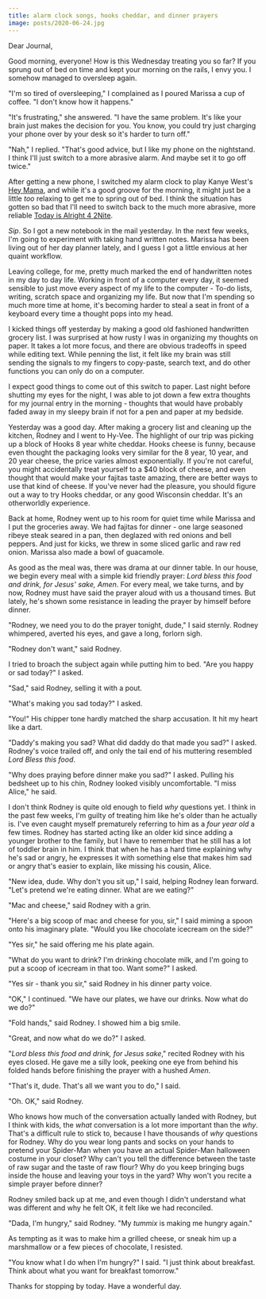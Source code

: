 ```yaml
---
title: alarm clock songs, hooks cheddar, and dinner prayers
image: posts/2020-06-24.jpg
---
```


Dear Journal,

Good morning, everyone!  How is this Wednesday treating you so far?
If you sprung out of bed on time and kept your morning on the rails, I
envy you.  I somehow managed to oversleep again.

"I'm so tired of oversleeping," I complained as I poured Marissa a cup
of coffee.  "I don't know how it happens."

"It's frustrating," she answered.  "I have the same problem.  It's
like your brain just makes the decision for you.  You know, you could
try just charging your phone over by your desk so it's harder to turn
off."

"Nah," I replied.  "That's good advice, but I like my phone on the
nightstand.  I think I'll just switch to a more abrasive alarm.  And
maybe set it to go off twice."

After getting a new phone, I switched my alarm clock to play Kanye
West's [Hey Mama], and while it's a good groove for the morning, it
might just be a little _too_ relaxing to get me to spring out of bed.
I think the situation has gotten so bad that I'll need to switch back
to the much more abrasive, more reliable [Today is Alright 4 2Nite].

_Sip_.  So I got a new notebook in the mail yesterday.  In the next
few weeks, I'm going to experiment with taking hand written notes.
Marissa has been living out of her day planner lately, and I guess I
got a little envious at her quaint workflow.

Leaving college, for me, pretty much marked the end of handwritten
notes in my day to day life.  Working in front of a computer every
day, it seemed sensible to just move every aspect of my life to the
computer - To-do lists, writing, scratch space and organizing my life.
But now that I'm spending so much more time at home, it's becoming
harder to steal a seat in front of a keyboard every time a thought
pops into my head.

I kicked things off yesterday by making a good old fashioned
handwritten grocery list.  I was surprised at how rusty I was in
organizing my thoughts on paper.  It takes a lot more focus, and there
are obvious tradeoffs in speed while editing text.  While penning the
list, it felt like my brain was still sending the signals to my
fingers to copy-paste, search text, and do other functions you can
only do on a computer.

I expect good things to come out of this switch to paper.  Last night
before shutting my eyes for the night, I was able to jot down a few
extra thoughts for my journal entry in the morning - thoughts that
would have probably faded away in my sleepy brain if not for a pen and
paper at my bedside.

Yesterday was a good day.  After making a grocery list and cleaning up
the kitchen, Rodney and I went to Hy-Vee.  The highlight of our trip
was picking up a block of Hooks 8 year white cheddar.  Hooks cheese is
funny, because even thought the packaging looks very similar for the 8
year, 10 year, and 20 year cheese, the price varies almost
exponentially.  If you're not careful, you might accidentally treat
yourself to a $40 block of cheese, and even thought that would make
your fajitas taste amazing, there are better ways to use that kind of
cheese.  If you've never had the pleasure, you should figure out a way
to try Hooks cheddar, or any good Wisconsin cheddar.  It's an
otherworldly experience.

Back at home, Rodney went up to his room for quiet time while Marissa
and I put the groceries away.  We had fajitas for dinner - one large
seasoned ribeye steak seared in a pan, then deglazed with red onions
and bell peppers.  And just for kicks, we threw in some sliced garlic
and raw red onion.  Marissa also made a bowl of guacamole.

As good as the meal was, there was drama at our dinner table.  In our
house, we begin every meal with a simple kid friendly prayer: _Lord
bless this food and drink, for Jesus' sake, Amen_.  For every meal, we
take turns, and by now, Rodney must have said the prayer aloud with us
a thousand times.  But lately, he's shown some resistance in leading
the prayer by himself before dinner.

"Rodney, we need you to do the prayer tonight, dude," I said sternly.
Rodney whimpered, averted his eyes, and gave a long, forlorn sigh.

"Rodney don't want," said Rodney.

I tried to broach the subject again while putting him to bed.  "Are
you happy or sad today?" I asked.

"Sad," said Rodney, selling it with a pout.

"What's making you sad today?" I asked.

"You!"  His chipper tone hardly matched the sharp accusation.  It hit
my heart like a dart.

"Daddy's making you sad?  What did daddy do that made you sad?" I
asked.  Rodney's voice trailed off, and only the tail end of his
muttering resembled _Lord Bless this food_.

"Why does praying before dinner make you sad?" I asked.  Pulling his
bedsheet up to his chin, Rodney looked visibly uncomfortable.  "I miss
Alice," he said.

I don't think Rodney is quite old enough to field _why_ questions yet.
I think in the past few weeks, I'm guilty of treating him like he's
older than he actually is.  I've even caught myself prematurely
referring to him as a _four year old_ a few times.  Rodney has started
acting like an older kid since adding a younger brother to the family,
but I have to remember that he still has a lot of toddler brain in
him.  I think that when he has a hard time explaining why he's sad or
angry, he expresses it with something else that makes him sad or angry
that's easier to explain, like missing his cousin, Alice.

"New idea, dude.  Why don't you sit up," I said, helping Rodney lean
forward.  "Let's pretend we're eating dinner.  What are we eating?"

"Mac and cheese," said Rodney with a grin.

"Here's a big scoop of mac and cheese for you, sir," I said miming a
spoon onto his imaginary plate.  "Would you like chocolate icecream on
the side?"

"Yes sir," he said offering me his plate again.

"What do you want to drink?  I'm drinking chocolate milk, and I'm
going to put a scoop of icecream in that too.  Want some?" I asked.

"Yes sir - thank you sir," said Rodney in his dinner party voice.

"OK," I continued.  "We have our plates, we have our drinks.  Now what
do we do?"

"Fold hands," said Rodney.  I showed him a big smile.

"Great, and now what do we do?" I asked.

"_Lord bless this food and drink, for Jesus sake_," recited Rodney
with his eyes closed.  He gave me a silly look, peeking one eye from
behind his folded hands before finishing the prayer with a hushed
_Amen_.

"That's it, dude.  That's all we want you to do," I said.

"Oh.  OK," said Rodney.

Who knows how much of the conversation actually landed with Rodney,
but I think with kids, the _what_ conversation is a lot more important
than the _why_.  That's a difficult rule to stick to, because I have
thousands of _why_ questions for Rodney.  Why do you wear long pants
and socks on your hands to pretend your Spider-Man when you have an
actual Spider-Man halloween costume in your closet?  Why can't you
tell the difference between the taste of raw sugar and the taste of
raw flour?  Why do you keep bringing bugs inside the house and leaving
your toys in the yard?  Why won't you recite a simple prayer before
dinner?

Rodney smiled back up at me, and even though I didn't understand what
was different and why he felt OK, it felt like we had reconciled.

"Dada, I'm hungry," said Rodney.  "My _tummix_ is making me hungry
again."

As tempting as it was to make him a grilled cheese, or sneak him up a
marshmallow or a few pieces of chocolate, I resisted.

"You know what I do when I'm hungry?" I said.  "I just think about
breakfast.  Think about what you want for breakfast tomorrow."

Thanks for stopping by today.  Have a wonderful day.

[Hey Mama]: https://www.youtube.com/watch?v=B3NmMKfl3Ic
[Today is Alright 4 2Nite]: https://www.youtube.com/watch?v=dtFinPR3Vno
